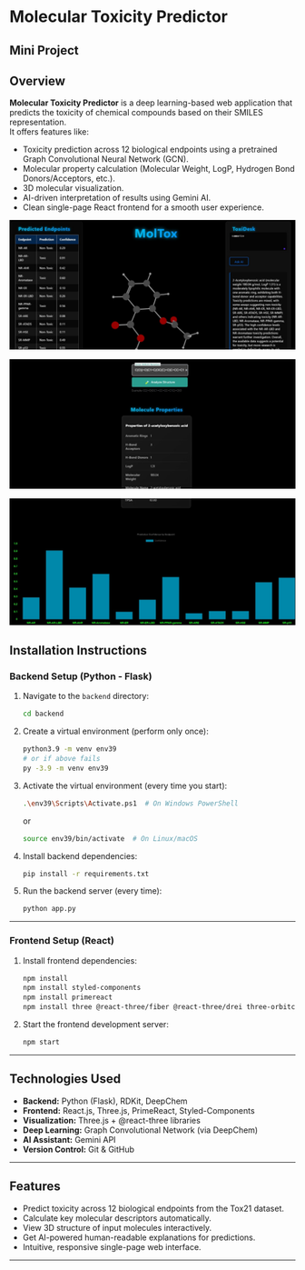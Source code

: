 # Molecular Toxicity Predictor

## Mini Project

## Overview
**Molecular Toxicity Predictor** is a deep learning-based web application that predicts the toxicity of chemical compounds based on their SMILES representation.  
It offers features like:
- Toxicity prediction across 12 biological endpoints using a pretrained Graph Convolutional Neural Network (GCN).
- Molecular property calculation (Molecular Weight, LogP, Hydrogen Bond Donors/Acceptors, etc.).
- 3D molecular visualization.
- AI-driven interpretation of results using Gemini AI.
- Clean single-page React frontend for a smooth user experience.

![Molecular Toxicity Predictor - Interface](ss1.jpg)

![Molecular Properties](ss2.jpg)

![Plotted visulalisation of Prediction](ss3.jpg)

## Installation Instructions

### Backend Setup (Python - Flask)

1. Navigate to the `backend` directory:
   ```bash
   cd backend
   ```

2. Create a virtual environment (perform only once):
   ```bash
   python3.9 -m venv env39
   # or if above fails
   py -3.9 -m venv env39
   ```

3. Activate the virtual environment (every time you start):
   ```bash
   .\env39\Scripts\Activate.ps1  # On Windows PowerShell
   ```
   or
   ```bash
   source env39/bin/activate  # On Linux/macOS
   ```

4. Install backend dependencies:
   ```bash
   pip install -r requirements.txt
   ```

5. Run the backend server (every time):
   ```bash
   python app.py
   ```

---

### Frontend Setup (React)

1. Install frontend dependencies:
   ```bash
   npm install
   npm install styled-components
   npm install primereact
   npm install three @react-three/fiber @react-three/drei three-orbitcontrols
   ```

2. Start the frontend development server:
   ```bash
   npm start
   ```

---

## Technologies Used

- **Backend:** Python (Flask), RDKit, DeepChem
- **Frontend:** React.js, Three.js, PrimeReact, Styled-Components
- **Visualization:** Three.js + @react-three libraries
- **Deep Learning:** Graph Convolutional Network (via DeepChem)
- **AI Assistant:** Gemini API
- **Version Control:** Git & GitHub

---

## Features

- Predict toxicity across 12 biological endpoints from the Tox21 dataset.
- Calculate key molecular descriptors automatically.
- View 3D structure of input molecules interactively.
- Get AI-powered human-readable explanations for predictions.
- Intuitive, responsive single-page web interface.

---

